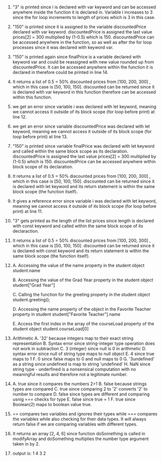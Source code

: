 1. "3" is printed since i is declared with var keyword and can be accessed anywhere inside the function it is declared in. Variable i increases to 3 since the for loop increments to length of prices which is 3 in this case.
2. "150" is printed since it is assigned to the variable discountedPrice declared with var keyword. discountedPrice is assigned the last value prices[2] = 300 multiplied by (1-0.5) which is 150. discountedPrice can be accessed anywhere in the function, so as well as after the for loop processes since it was declared with keyword var.
3. "150" is printed again since finalPrice is a variable declared with keyword var and could be reassigned with new value rounded up from discountedPrice. It can be accessed anywhere within the function it is declared in therefore could be printed in line 14.
4. It returns a list of 0.5 = 50% discounted prices from [100, 200, 300] , which in this case is [50, 100, 150]. discounted can be returned since it is declared with var keyword in this function therefore can be accessed within this function.
5. we get an error since variable i was declared with let keyword, meaning we cannot access it outside of its block scope (for loop before print) at line 12.
6. we get an error since variable discountedPrice was declared with let keyword, meaning we cannot access it outside of its block scope (for loop before print) at line 13.
7. "150" is printed since variable finalPrice was declared with let keyword and called within the same block scope as its declaration. discountedPrice is assigned the last value prices[2] = 300 multiplied by (1-0.5) which is 150. discountedPrice can be accessed anywhere within block scope of its declaration.
8. It returns a list of 0.5 = 50% discounted prices from [100, 200, 300] , which in this case is [50, 100, 150]. discounted can be returned since it is declared with let keyword and its return statement is within the same block scope (the function itself).
9. It gives a reference error since variable i was declared with let keyword, meaning we cannot access it outside of its block scope (for loop before print) at line 11. 
10. "3" gets printed as the length of the list prices since length is declared with const keyword and called within the same block scope of its declaraction.
11. It returns a list of 0.5 = 50% discounted prices from [100, 200, 300] , which in this case is [50, 100, 150]. discounted can be returned since it is declared with const keyword and its return statement is within the same block scope (the function itself).
12. 
    A. Accessing the value of the name property in the student object
        student.name
      
    B. Accessing the value of the Grad Year property in the student object
          student["Grad Year"]

    C. Calling the function for the greeting property in the student object
        student.greeting();

    D. Accessing the name property of the object in the Favorite Teacher property in student
        student["Favorite Teacher"].name

    E. Access the first index in the array of the courseLoad property of the student object
        student.courseLoad[0]
13. Arithmetic
    A. '32' because integers map to their exact string representation
    B. Syntax error since string-integer type operation does not work in subtraction
    C. 3 (integer) since null is 0 in arithmetic
    D. syntax error since null of string type maps to null object
    E. 4 since true maps to 1
    F. 0 since false maps to 0 and null maps to 0
    G. '3undefined' as a string since undefined is map to string 'undefined'
    H. NaN since string type - underfined is a nonsensical computation with no meaningful results and therefore not a legitimate number.
14. A. true since it compares the numbers 2>1
    B. false because strings types are compared
    C. true since comparing 2 to '2' converts '2' to number to compare
    D. false since types are different and comparing usnig === checks for type
    E. false since true = 1
    F. true since Boolean(2) maps to boolean value true.
15. == compares two variables and ignores their types while === compares the variables while also checking for their data types. It will always return false if we are comparing variables with different types.
17. It returns an array [2, 4, 6] since function doSomething is called in modifyArray and doSomething multiplies the number type argument taken in by 2.
19. output is:
    1
    4
    3
    2

